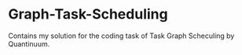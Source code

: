 # Graph-Task-Scheduling
Contains my solution for the coding task of Task Graph Scheculing by Quantinuum.

